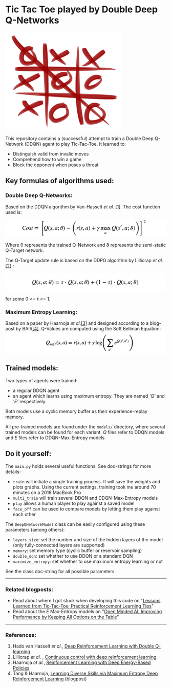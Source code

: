 # Tic Tac Toe played by Double Deep Q-Networks
![tic_tac_toe](images/tic_tac_toe.png)
 
 This repository contains a (successful) attempt to train a Double Deep Q-Network (DDQN)
 agent to play Tic-Tac-Toe. It learned to:
 
 * Distinguish valid from invalid moves
 * Comprehend how to win a game
 * Block the opponent when poses a threat
 
## Key formulas of algorithms used: 
### Double Deep Q-Networks:
Based on the DDQN algorithm by Van-Hasselt _et al._ [[1]](#ref1). The cost function used is:

![cost](images/ddqn_cost.png)

Where θ represents the trained Q-Network and ϑ represents the semi-static Q-Target
network.

The Q-Target update rule is based on the DDPG algorithm by Lillicrap _et al._ [[2]](#ref2) :

![update_rule](images/ddqn_update.png)

for some 0 <= τ <= 1. 

### Maximum Entropy Learning:
Based on a paper by Haarnoja _et al_.[[3]](#ref3) and designed according to 
a blog-post by BAIR[[4]](#ref4). 
Q-Values are computed using the Soft Bellman Equation:
![soft_bellman](images/soft_bellman.png) 
 
## Trained models:
Two types of agents were trained: 
* a regular DDQN agent
* an agent which learns using maximum entropy. They are named _'Q'_ and _'E'_ respectively.
 
Both models use a cyclic memory buffer as their experience-replay memory.

All pre-trained models are found under the `models/` directory, where several trained models can be found for each 
variant. _Q_ files refer to DDQN models and _E_ files refer to DDQN-Max-Entropy models.  


## Do it yourself:
The `main.py` holds several useful functions. See doc-strings for more details:
* `train` will initiate a single training process. It will save the weights and plots graphs. 
Using the current settings, training took me around 70 minutes on a 2018 MacBook Pro
* `multi_train` will train several DDQN and DDQN-Max-Entropy models
* `play` allows a human player to play against a saved model
* `face_off` can be used to compare models by letting them play against each other

The `DeepQNetworkModel` class can be easily configured using these parameters (among others):
* `layers_size`: set the number and size of the hidden layers of the model (only fully-connected layers are supported)
* `memory`: set memory type (cyclic buffer or reservoir sampling)
* `double_dqn`: set whether to use DDQN or a standard DQN
* `maximize_entropy`: set whether to use maximum entropy learning or not

See the class doc-string for all possible parameters.  

---------------------------

### Related blogposts:
* Read about where I got stuck when developing this code on "[Lessons Learned from Tic-Tac-Toe: Practical Reinforcement Learning Tips](https://medium.com/@shakedzy/lessons-learned-from-tic-tac-toe-practical-reinforcement-learning-tips-5cac654a45a8)"
* Read about the _E_ Max-Entropy models on "[Open Minded AI: Improving Performance by Keeping All Options on the Table](https://medium.com/@shakedzy/open-minded-ai-improving-performance-by-keeping-all-options-on-the-table-ddefce50913a)"

---------------------------

### References:
<a id="ref1"></a>
1) Hado van Hasselt _et al._, [Deep Reinforcement Learning with Double Q-learning](https://arxiv.org/abs/1509.06461)
<a id="ref2"></a>
2) Lillicrap _et al._ , [Continuous control with deep reinforcement learning](https://arxiv.org/abs/1509.02971)
<a id="ref3"></a>
3) Haarnoja _et al._, [Reinforcement Learning with Deep Energy-Based Policies](https://arxiv.org/abs/1702.08165)
<a id="ref4"></a>
4) Tang & Haarnoja, [Learning Diverse Skills via Maximum Entropy Deep Reinforcement Learning](https://bair.berkeley.edu/blog/2017/10/06/soft-q-learning/) (blogpost)
